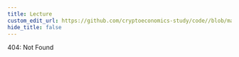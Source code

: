 ```yaml
---
title: Lecture
custom_edit_url: https://github.com/cryptoeconomics-study/code//blob/master/ch1/1.2/lecture.md
hide_title: false
---
```

<!-- This file is generated by /website/scripts/sync-util.js - changes will be overwritten! -->

404: Not Found
